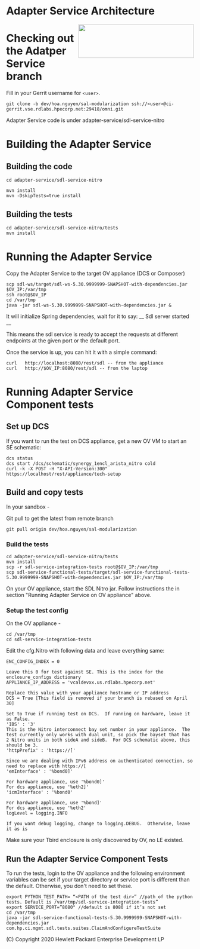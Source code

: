 
# Adapter Service Architecture

<img align="right" width="310" height="90" src="AdapterServiceArchitecture.png.png">

# Checking out the Adatper Service branch

Fill in your Gerrit username for `<user>`.

```
git clone -b dev/hoa.nguyen/sal-modularization ssh://<user>@ci-gerrit.vse.rdlabs.hpecorp.net:29418/omni.git

```

Adapter Service code is under adapter-service/sdl-service-nitro

# Building the Adapter Service

## Building the code

```
cd adapter-service/sdl-service-nitro
```

```
mvn install
mvn -DskipTests=true install
```

## Building the tests

```
cd adapter-service/sdl-service-nitro/tests
mvn install
```

# Running the Adapter Service

Copy the Adapter Service to the target OV appliance (DCS or Composer)

```
scp sdl-ws/target/sdl-ws-5.30.9999999-SNAPSHOT-with-dependencies.jar  $OV_IP:/var/tmp
ssh root@$OV_IP
cd /var/tmp
java -jar sdl-ws-5.30.9999999-SNAPSHOT-with-dependencies.jar &
```

It will initialize Spring dependencies, wait for it to say:
__ Sdl server started __
 
This means the sdl service is ready to accept the requests at different endpoints at the given port or the default port.
 
Once the service is up, you can hit it with a simple command:
```
curl   http://localhost:8080/rest/sdl -- from the appliance
curl   http://$OV_IP:8080/rest/sdl -- from the laptop

```

# Running Adapter Service Component tests
 

## Set up DCS
 If you want to run the test on DCS appliance, get a new OV VM to start an SE schematic:

```
dcs status
dcs start /dcs/schematic/synergy_1encl_arista_nitro cold
curl -k -X POST -H "X-API-Version:300" https://localhost/rest/appliance/tech-setup
```
 

## Build and copy tests
In your sandbox -

Git pull to get the latest from remote branch

```
git pull origin dev/hoa.nguyen/sal-modularization
```

### Build the tests

```
cd adapter-service/sdl-service-nitro/tests
mvn install
scp -r sdl-service-integration-tests root@$OV_IP:/var/tmp
scp sdl-service-functional-tests/target/sdl-service-functional-tests-5.30.9999999-SNAPSHOT-with-dependencies.jar $OV_IP:/var/tmp
```
 
On your OV appliance, start the SDL Nitro jar. Follow instructions the in section "Running Adapter Service on OV appliance" above.
 

### Setup the test config
On the OV appliance -
```
cd /var/tmp
cd sdl-service-integration-tests
```
Edit the cfg.Nitro with following data and leave everything same:

```
ENC_CONFIG_INDEX = 0

Leave this 0 for test against SE. This is the index for the enclosure_configs dictionary
APPLIANCE_IP_ADDRESS = 'vcaldevxx.us.rdlabs.hpecorp.net'

Replace this value with your appliance hostname or IP address
DCS = True [This field is removed if your branch is rebased on April 30]

Set to True if running test on DCS.  If running on hardware, leave it as False.
'IBS' : '3'
This is the Nitro interconnect bay set number in your appliance.  The test currently only works with dual unit, so pick the bayset that has 2 Nitro units in both sideA and sideB.  For DCS schematic above, this should be 3.
'httpPrefix' : 'https://['

Since we are dealing with IPv6 address on authenticated connection, so need to replace with https://[          
'emInterface' : '%bond0]'

For hardware appliance, use '%bond0]'
For dcs appliance, use '%eth2]'
'icmInterface' : '%bond0'

For hardware appliance, use '%bond]'
For dcs appliance, use '%eth2'
logLevel = logging.INFO

If you want debug logging, change to logging.DEBUG.  Otherwise, leave it as is
``` 

Make sure your Tbird enclosure is only discovered by OV, no LE existed.


## Run the Adapter Service Component Tests
To run the tests, login to the OV appliance and the following environment variables can  be set if your target directory or service port is different than the default. Otherwise, you don't need to set these.

```
export PYTHON_TEST_PATH= “<PATH of the test dir>” //path of the python tests. Default is /var/tmp/sdl-service-integration-tests”
export SERVICE_PORT=”8080" //default is 8080 if it’s not set
cd /var/tmp
java -jar sdl-service-functional-tests-5.30.9999999-SNAPSHOT-with-dependencies.jar com.hp.ci.mgmt.sdl.tests.suites.ClaimAndConfigureTestSuite
```
(C) Copyright 2020 Hewlett Packard Enterprise Development LP
